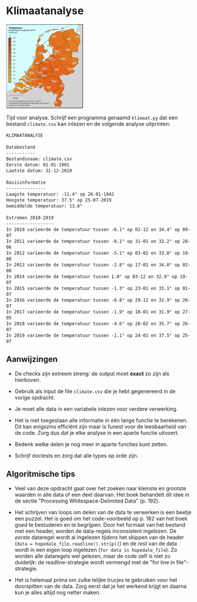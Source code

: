 # Klimaatanalyse

![](../eca2csv/temperature.png)

Tijd voor analyse. Schrijf een programma genaamd `klimaat.py` dat een bestand `climate.csv` kan inlezen en de volgende analyse uitprinten:

    KLIMAATANALYSE

    Databestand
    -----------
    Bestandsnaam: climate.csv
    Eerste datum: 01-01-1901
    Laatste datum: 31-12-2019

    Basisinformatie
    ---------------
    Laagste temperatuur: -11.4° op 26-01-1942
    Hoogste temperatuur: 37.5° op 25-07-2019
    Gemiddelde temperatuur: 13.6°

    Extremen 2010-2019
    ------------------
    In 2010 varieerde de temperatuur tussen -6.1° op 02-12 en 34.4° op 09-07
    In 2011 varieerde de temperatuur tussen -0.1° op 31-01 en 32.2° op 28-06
    In 2012 varieerde de temperatuur tussen -5.1° op 03-02 en 33.0° op 19-08
    In 2013 varieerde de temperatuur tussen -2.8° op 17-01 en 34.0° op 02-08
    In 2014 varieerde de temperatuur tussen 1.0° op 03-12 en 32.9° op 19-07
    In 2015 varieerde de temperatuur tussen -1.3° op 23-01 en 33.1° op 01-07
    In 2016 varieerde de temperatuur tussen -0.8° op 29-12 en 32.9° op 20-07
    In 2017 varieerde de temperatuur tussen -1.9° op 18-01 en 31.9° op 27-05
    In 2018 varieerde de temperatuur tussen -4.6° op 28-02 en 35.7° op 26-07
    In 2019 varieerde de temperatuur tussen -1.1° op 24-01 en 37.5° op 25-07

## Aanwijzingen

- De checks zijn extreem streng: de output moet **exact** zo zijn als hierboven.

- Gebruik als input de file `climate.csv` die je hebt gegenereerd in de vorige opdracht.

- Je moet alle data in een variabele inlezen voor verdere verwerking.

- Het is niet toegestaan alle informatie in één lange functie te berekenen. Dit kan enigszins efficiënt zijn maar is funest voor de leesbaarheid van de code. Zorg dus dat je elke analyse in een aparte functie uitvoert.

- Bedenk welke delen je nog meer in aparte functies kunt zetten.

- Schrijf doctests en zorg dat alle types op orde zijn.

## Algoritmische tips

- Veel van deze opdracht gaat over het zoeken naar kleinste en grootste waarden in alle data of een deel daarvan. Het boek behandelt dit idee in de sectie "Processing Whitespace-Delimited Data" (p. 192).

- Het schrijven van loops om delen van de data te verwerken is een beetje een puzzel. Het is goed om het code-voorbeeld op p. 182 van het boek goed te bestuderen en te begrijpen. Door het formaat van het bestand met een header, worden de data-regels inconsistent ingelezen. De *eerste* dataregel wordt al ingelezen *tijdens* het skippen van de header (`data = hopedale_file.readline().strip()`) en de *rest* van de data wordt in een eigen loop ingelezen (`for data in hopedale_file`). Zo worden alle dataregels wel gelezen, maar de code zelf is niet zo duidelijk: de readline-strategie wordt vermengd met de "for line in file"-strategie.

- Het is helemaal prima om zulke lelijke trucjes te gebruiken voor het doorspitten van de data. Zorg eerst dat je het werkend krijgt en daarna kun je alles altijd nog netter maken.
